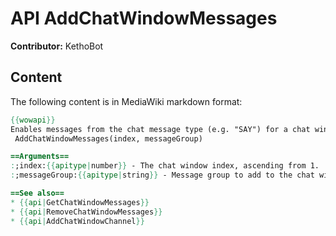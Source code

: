 # API AddChatWindowMessages

**Contributor:** KethoBot

## Content

The following content is in MediaWiki markdown format:

```mediawiki
{{wowapi}}
Enables messages from the chat message type (e.g. "SAY") for a chat window.
 AddChatWindowMessages(index, messageGroup)

==Arguments==
:;index:{{apitype|number}} - The chat window index, ascending from 1.
:;messageGroup:{{apitype|string}} - Message group to add to the chat window, e.g. "SAY", "EMOTE", "MONSTER_BOSS_EMOTE".

==See also==
* {{api|GetChatWindowMessages}}
* {{api|RemoveChatWindowMessages}}
* {{api|AddChatWindowChannel}}
```